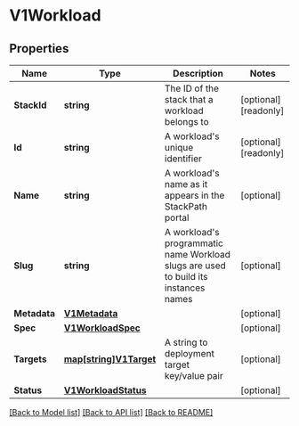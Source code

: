 # V1Workload

## Properties

Name | Type | Description | Notes
------------ | ------------- | ------------- | -------------
**StackId** | **string** | The ID of the stack that a workload belongs to | [optional] [readonly] 
**Id** | **string** | A workload&#39;s unique identifier | [optional] [readonly] 
**Name** | **string** | A workload&#39;s name as it appears in the StackPath portal | [optional] 
**Slug** | **string** | A workload&#39;s programmatic name  Workload slugs are used to build its instances names | [optional] 
**Metadata** | [**V1Metadata**](v1Metadata.md) |  | [optional] 
**Spec** | [**V1WorkloadSpec**](v1WorkloadSpec.md) |  | [optional] 
**Targets** | [**map[string]V1Target**](v1Target.md) | A string to deployment target key/value pair | [optional] 
**Status** | [**V1WorkloadStatus**](v1WorkloadStatus.md) |  | [optional] 

[[Back to Model list]](../README.md#documentation-for-models) [[Back to API list]](../README.md#documentation-for-api-endpoints) [[Back to README]](../README.md)



